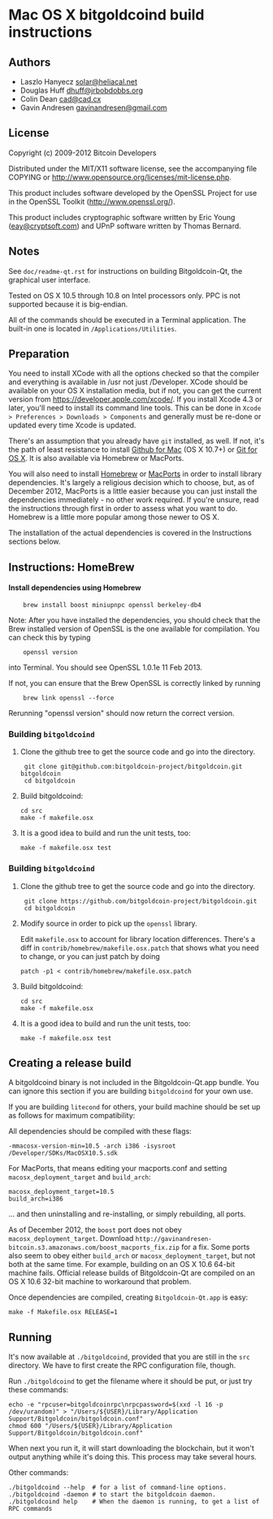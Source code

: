 Mac OS X bitgoldcoind build instructions
====================================

Authors
-------

* Laszlo Hanyecz <solar@heliacal.net>
* Douglas Huff <dhuff@jrbobdobbs.org>
* Colin Dean <cad@cad.cx>
* Gavin Andresen <gavinandresen@gmail.com>

License
-------

Copyright (c) 2009-2012 Bitcoin Developers

Distributed under the MIT/X11 software license, see the accompanying
file COPYING or http://www.opensource.org/licenses/mit-license.php.

This product includes software developed by the OpenSSL Project for use in
the OpenSSL Toolkit (http://www.openssl.org/).

This product includes cryptographic software written by
Eric Young (eay@cryptsoft.com) and UPnP software written by Thomas Bernard.

Notes
-----

See `doc/readme-qt.rst` for instructions on building Bitgoldcoin-Qt, the
graphical user interface.

Tested on OS X 10.5 through 10.8 on Intel processors only. PPC is not
supported because it is big-endian.

All of the commands should be executed in a Terminal application. The
built-in one is located in `/Applications/Utilities`.

Preparation
-----------

You need to install XCode with all the options checked so that the compiler
and everything is available in /usr not just /Developer. XCode should be
available on your OS X installation media, but if not, you can get the
current version from https://developer.apple.com/xcode/. If you install
Xcode 4.3 or later, you'll need to install its command line tools. This can
be done in `Xcode > Preferences > Downloads > Components` and generally must
be re-done or updated every time Xcode is updated.

There's an assumption that you already have `git` installed, as well. If
not, it's the path of least resistance to install [Github for Mac](https://mac.github.com/)
(OS X 10.7+) or
[Git for OS X](https://code.google.com/p/git-osx-installer/). It is also
available via Homebrew or MacPorts.

You will also need to install [Homebrew](http://mxcl.github.io/homebrew/)
or [MacPorts](https://www.macports.org/) in order to install library
dependencies. It's largely a religious decision which to choose, but, as of
December 2012, MacPorts is a little easier because you can just install the
dependencies immediately - no other work required. If you're unsure, read
the instructions through first in order to assess what you want to do.
Homebrew is a little more popular among those newer to OS X.

The installation of the actual dependencies is covered in the Instructions
sections below.

Instructions: HomeBrew
----------------------

#### Install dependencies using Homebrew

        brew install boost miniupnpc openssl berkeley-db4

Note: After you have installed the dependencies, you should check that the Brew installed version of OpenSSL is the one available for compilation. You can check this by typing

        openssl version

into Terminal. You should see OpenSSL 1.0.1e 11 Feb 2013.

If not, you can ensure that the Brew OpenSSL is correctly linked by running

        brew link openssl --force

Rerunning "openssl version" should now return the correct version.


### Building `bitgoldcoind`

1. Clone the github tree to get the source code and go into the directory.

        git clone git@github.com:bitgoldcoin-project/bitgoldcoin.git bitgoldcoin
        cd bitgoldcoin

2.  Build bitgoldcoind:

        cd src
        make -f makefile.osx

3.  It is a good idea to build and run the unit tests, too:

        make -f makefile.osx test


### Building `bitgoldcoind`

1. Clone the github tree to get the source code and go into the directory.

        git clone https://github.com/bitgoldcoin-project/bitgoldcoin.git
        cd bitgoldcoin

2.  Modify source in order to pick up the `openssl` library.

    Edit `makefile.osx` to account for library location differences. There's a
    diff in `contrib/homebrew/makefile.osx.patch` that shows what you need to
    change, or you can just patch by doing

        patch -p1 < contrib/homebrew/makefile.osx.patch

3.  Build bitgoldcoind:

        cd src
        make -f makefile.osx

4.  It is a good idea to build and run the unit tests, too:

        make -f makefile.osx test

Creating a release build
------------------------

A bitgoldcoind binary is not included in the Bitgoldcoin-Qt.app bundle. You can ignore
this section if you are building `bitgoldcoind` for your own use.

If you are building `litecond` for others, your build machine should be set up
as follows for maximum compatibility:

All dependencies should be compiled with these flags:

    -mmacosx-version-min=10.5 -arch i386 -isysroot /Developer/SDKs/MacOSX10.5.sdk

For MacPorts, that means editing your macports.conf and setting
`macosx_deployment_target` and `build_arch`:

    macosx_deployment_target=10.5
    build_arch=i386

... and then uninstalling and re-installing, or simply rebuilding, all ports.

As of December 2012, the `boost` port does not obey `macosx_deployment_target`.
Download `http://gavinandresen-bitcoin.s3.amazonaws.com/boost_macports_fix.zip`
for a fix. Some ports also seem to obey either `build_arch` or
`macosx_deployment_target`, but not both at the same time. For example, building
on an OS X 10.6 64-bit machine fails. Official release builds of Bitgoldcoin-Qt are
compiled on an OS X 10.6 32-bit machine to workaround that problem.

Once dependencies are compiled, creating `Bitgoldcoin-Qt.app` is easy:

    make -f Makefile.osx RELEASE=1

Running
-------

It's now available at `./bitgoldcoind`, provided that you are still in the `src`
directory. We have to first create the RPC configuration file, though.

Run `./bitgoldcoind` to get the filename where it should be put, or just try these
commands:

    echo -e "rpcuser=bitgoldcoinrpc\nrpcpassword=$(xxd -l 16 -p /dev/urandom)" > "/Users/${USER}/Library/Application Support/Bitgoldcoin/bitgoldcoin.conf"
    chmod 600 "/Users/${USER}/Library/Application Support/Bitgoldcoin/bitgoldcoin.conf"

When next you run it, it will start downloading the blockchain, but it won't
output anything while it's doing this. This process may take several hours.

Other commands:

    ./bitgoldcoind --help  # for a list of command-line options.
    ./bitgoldcoind -daemon # to start the bitgoldcoin daemon.
    ./bitgoldcoind help    # When the daemon is running, to get a list of RPC commands
